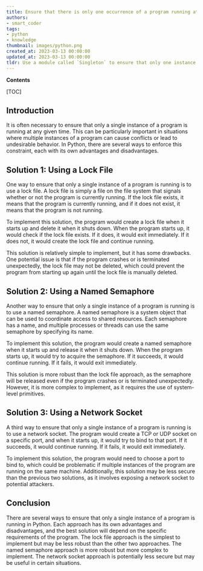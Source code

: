 ```yaml
---
title: Ensure that there is only one occurrence of a program running at a time
authors:
- smart_coder
tags:
- python
- knowledge
thumbnail: images/python.png
created_at: 2023-03-13 00:00:00
updated_at: 2023-03-13 00:00:00
tldr: Use a module called `Singleton` to ensure that only one instance of a class (which represents the program) can exist at a time.
---
```


**Contents**

[TOC]

## Introduction

It is often necessary to ensure that only a single instance of a program is running at any given time. This can be particularly important in situations where multiple instances of a program can cause conflicts or lead to undesirable behavior. In Python, there are several ways to enforce this constraint, each with its own advantages and disadvantages.

## Solution 1: Using a Lock File

One way to ensure that only a single instance of a program is running is to use a lock file. A lock file is simply a file on the file system that signals whether or not the program is currently running. If the lock file exists, it means that the program is currently running, and if it does not exist, it means that the program is not running.

To implement this solution, the program would create a lock file when it starts up and delete it when it shuts down. When the program starts up, it would check if the lock file exists. If it does, it would exit immediately. If it does not, it would create the lock file and continue running.

This solution is relatively simple to implement, but it has some drawbacks. One potential issue is that if the program crashes or is terminated unexpectedly, the lock file may not be deleted, which could prevent the program from starting up again until the lock file is manually deleted.

## Solution 2: Using a Named Semaphore

Another way to ensure that only a single instance of a program is running is to use a named semaphore. A named semaphore is a system object that can be used to coordinate access to shared resources. Each semaphore has a name, and multiple processes or threads can use the same semaphore by specifying its name.

To implement this solution, the program would create a named semaphore when it starts up and release it when it shuts down. When the program starts up, it would try to acquire the semaphore. If it succeeds, it would continue running. If it fails, it would exit immediately.

This solution is more robust than the lock file approach, as the semaphore will be released even if the program crashes or is terminated unexpectedly. However, it is more complex to implement, as it requires the use of system-level primitives.

## Solution 3: Using a Network Socket

A third way to ensure that only a single instance of a program is running is to use a network socket. The program would create a TCP or UDP socket on a specific port, and when it starts up, it would try to bind to that port. If it succeeds, it would continue running. If it fails, it would exit immediately.

To implement this solution, the program would need to choose a port to bind to, which could be problematic if multiple instances of the program are running on the same machine. Additionally, this solution may be less secure than the previous two solutions, as it involves exposing a network socket to potential attackers.

## Conclusion

There are several ways to ensure that only a single instance of a program is running in Python. Each approach has its own advantages and disadvantages, and the best solution will depend on the specific requirements of the program. The lock file approach is the simplest to implement but may be less robust than the other two approaches. The named semaphore approach is more robust but more complex to implement. The network socket approach is potentially less secure but may be useful in certain situations.
